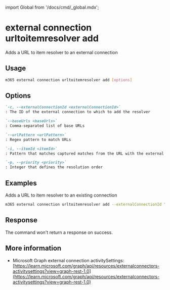 <!-- DISCLAIMER: All secrets, passwords, and sensitive values in this document are examples only and not real credentials. -->
import Global from '/docs/cmd/_global.mdx';

# external connection urltoitemresolver add

Adds a URL to item resolver to an external connection

## Usage

```sh
m365 external connection urltoitemresolver add [options]
```

## Options

```md definition-list
`-c, --externalConnectionId <externalConnectionId>`
: The ID of the external connection to which to add the resolver

`--baseUrls <baseUrls>`
: Comma-separated list of base URLs

`--urlPattern <urlPattern>`
: Regex pattern to match URLs

`-i, --itemId <itemId>`
: Pattern that matches captured matches from the URL with the external item ID

`-p, --priority <priority>`
: Integer that defines the resolution order
```
<Global />

## Examples

Adds a URL to item resolver to an existing connection

```sh
m365 external connection urltoitemresolver add --externalConnectionId "samplesolutiongallery" --baseUrls "https://adoption.microsoft.com" --urlPattern "/sample-solution-gallery/sample/(?<sampleId>[^/]+)" --itemId "{sampleId}" --priority 1
```

## Response

The command won't return a response on success.

## More information

- Microsoft Graph external connection activitySettings: [https://learn.microsoft.com/graph/api/resources/externalconnectors-activitysettings?view=graph-rest-1.0](https://learn.microsoft.com/graph/api/resources/externalconnectors-activitysettings?view=graph-rest-1.0)
